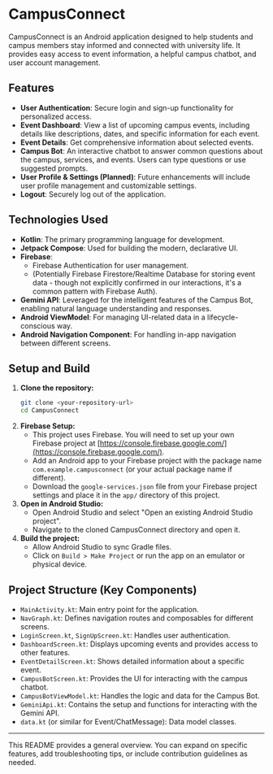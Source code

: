 # CampusConnect

CampusConnect is an Android application designed to help students and campus members stay informed and connected with university life. It provides easy access to event information, a helpful campus chatbot, and user account management.

## Features

*   **User Authentication**: Secure login and sign-up functionality for personalized access.
*   **Event Dashboard**: View a list of upcoming campus events, including details like descriptions, dates, and specific information for each event.
*   **Event Details**: Get comprehensive information about selected events.
*   **Campus Bot**: An interactive chatbot to answer common questions about the campus, services, and events. Users can type questions or use suggested prompts.
*   **User Profile & Settings (Planned)**: Future enhancements will include user profile management and customizable settings.
*   **Logout**: Securely log out of the application.

## Technologies Used

*   **Kotlin**: The primary programming language for development.
*   **Jetpack Compose**: Used for building the modern, declarative UI.
*   **Firebase**:
    *   Firebase Authentication for user management.
    *   (Potentially Firebase Firestore/Realtime Database for storing event data - though not explicitly confirmed in our interactions, it's a common pattern with Firebase Auth).
*   **Gemini API**: Leveraged for the intelligent features of the Campus Bot, enabling natural language understanding and responses.
*   **Android ViewModel**: For managing UI-related data in a lifecycle-conscious way.
*   **Android Navigation Component**: For handling in-app navigation between different screens.

## Setup and Build

1.  **Clone the repository:**
    ```bash
    git clone <your-repository-url>
    cd CampusConnect
    ```
2.  **Firebase Setup:**
    *   This project uses Firebase. You will need to set up your own Firebase project at [https://console.firebase.google.com/](https://console.firebase.google.com/).
    *   Add an Android app to your Firebase project with the package name `com.example.campusconnect` (or your actual package name if different).
    *   Download the `google-services.json` file from your Firebase project settings and place it in the `app/` directory of this project.
3.  **Open in Android Studio:**
    *   Open Android Studio and select "Open an existing Android Studio project".
    *   Navigate to the cloned CampusConnect directory and open it.
4.  **Build the project:**
    *   Allow Android Studio to sync Gradle files.
    *   Click on `Build > Make Project` or run the app on an emulator or physical device.

## Project Structure (Key Components)

*   `MainActivity.kt`: Main entry point for the application.
*   `NavGraph.kt`: Defines navigation routes and composables for different screens.
*   `LoginScreen.kt`, `SignUpScreen.kt`: Handles user authentication.
*   `DashboardScreen.kt`: Displays upcoming events and provides access to other features.
*   `EventDetailScreen.kt`: Shows detailed information about a specific event.
*   `CampusBotScreen.kt`: Provides the UI for interacting with the campus chatbot.
*   `CampusBotViewModel.kt`: Handles the logic and data for the Campus Bot.
*   `GeminiApi.kt`: Contains the setup and functions for interacting with the Gemini API.
*   `data.kt` (or similar for Event/ChatMessage): Data model classes.

---

This README provides a general overview. You can expand on specific features, add troubleshooting tips, or include contribution guidelines as needed.

